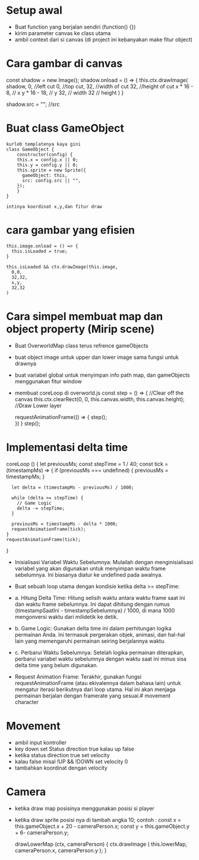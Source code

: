 # Setup awal
- Buat function yang berjalan sendiri (function() {})
- kirim parameter canvas ke class utama
- ambil context dari si canvas (di project ini kebanyakan make fitur object)

# Cara gambar di canvas
   const shadow = new Image();
   shadow.onload = () => {
    this.ctx.drawImage(
      shadow, 
      0, //left cut 
      0, //top cut,
      32, //width of cut
      32, //height of cut
      x * 16 - 8, // x
      y * 16 - 18, // y
      32, // width
      32 // height
   )
   }

   shadow.src = "";  //src

# Buat class GameObject
    kurleb templatenya kaya gini
    class GameObject {
        constructor(config) {
        this.x = config.x || 0;
        this.y = config.y || 0;
        this.sprite = new Sprite({
          gameObject: this,
          src: config.src || "",
        });
        }
    }

    intinya koordinat x,y,dan fitur draw

# cara gambar yang efisien
    this.image.onload = () => {
      this.isLoaded = true;
    }

    this.isLoaded && ctx.drawImage(this.image,
      0,0,
      32,32,
      x,y,
      32,32
    )

# Cara simpel membuat map dan object property (Mirip scene)
- Buat OverworldMap class terus refrence gameObjects
- buat object image untuk upper dan lower image sama fungsi untuk drawnya
- buat variabel global untuk menyimpan info path map, dan gameObjects 
  menggunakan fitur window
- membuat coreLoop di overworld.js
  const step = () => {
        //Clear off the canvas
    this.ctx.clearRect(0, 0, this.canvas.width, this.canvas.height);
        //Draw Lower layer
    
    requestAnimationFrame(() => {
      step();   
     })
   }
   step();

# Implementasi delta time

coreLoop () {
    let previousMs;
    const stepTime = 1 / 40;
    const tick = (timestampMs) => {
      if (previousMs === undefined) {
          previousMs = timestampMs;
      }
      
      let delta = (timestampMs - previousMs) / 1000;
      
      while (delta >= stepTime) {
        // Game Logic
        delta -= stepTime;
      }
    
      previousMs = timestampMs - delta * 1000; 
      requestAnimationFrame(tick);
    }
    requestAnimationFrame(tick); 
}

- Inisialisasi Variabel Waktu Sebelumnya: Mulailah dengan menginisialisasi variabel yang akan digunakan
untuk menyimpan waktu frame sebelumnya. Ini biasanya diatur ke undefined pada awalnya.

- Buat sebuah loop utama dengan kondisie ketika delta >= stepTime:

- a. Hitung Delta Time: Hitung selisih waktu antara waktu frame saat ini dan waktu frame sebelumnya.
Ini dapat dihitung dengan rumus (timestampSaatIni - timestampSebelumnya) / 1000, di mana 1000 mengonversi 
waktu dari milidetik ke detik.

- b. Game Logic: Gunakan delta time ini dalam perhitungan logika permainan Anda. Ini termasuk pergerakan
objek, animasi, dan hal-hal lain yang memengaruhi permainan seiring berjalannya waktu.

- c. Perbarui Waktu Sebelumnya: Setelah logika permainan diterapkan,
perbarui variabel waktu sebelumnya dengan waktu saat ini minus sisa delta time yang belum digunakan.

- Request Animation Frame: Terakhir, gunakan fungsi requestAnimationFrame
(atau ekivalennya dalam bahasa lain) untuk mengatur iterasi berikutnya dari loop utama. Hal 
ini akan menjaga permainan berjalan dengan framerate yang sesuai.# movement character


# Movement
- ambil input kontroller
- key down set Status direction true kalau up false
- ketika status direction true set velocity
- kalau false misal !UP && !DOWN set velocity 0
- tambahkan koordinat dengan velocity

# Camera
- ketika draw map posisinya menggunakan posisi si player
- ketika draw sprite posisi nya di tambah angka 10;
contoh :
  const x = this.gameObject.x + 20 - cameraPerson.x;
  const y = this.gameObject.y + 6- cameraPerson.y;

  drawLowerMap (ctx, cameraPerson) {
    ctx.drawImage (
      this.lowerMap,
      cameraPerson.x, 
      cameraPerson.y
    );
  }
